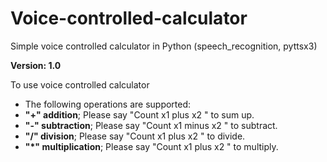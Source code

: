# Voice-controlled-calculator
Simple voice controlled calculator in Python (speech_recognition, pyttsx3)

 **Version: 1.0**

 To use voice controlled calculator
+ The following operations are supported:
+ **"+" addition**;       Please say "Count x1 plus x2 " to sum up.
+ **"-" subtraction**;    Please say "Count x1 minus x2 " to subtract.
+ **"/" division**;       Please say "Count x1 plus x2 " to divide.
+ **"*" multiplication**; Please say "Count x1 plus x2 " to multiply.
